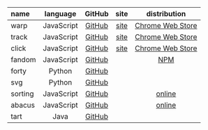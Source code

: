 | name | language | GitHub | site | distribution |
| :--- | :---: | :---: | :---: | :---: |
| warp | JavaScript | [GitHub][warp-gh] | [site][warp-site] | [Chrome Web Store][warp-cws] |
| track | JavaScript | [GitHub][track-gh] | [site][track-site] | [Chrome Web Store][track-cws] |
| click | JavaScript | [GitHub][click-gh] | [site][click-site] | [Chrome Web Store][click-cws] |
| fandom | JavaScript | [GitHub][fandom-gh] |  | [NPM][fandom-npm] |
| forty | Python | [GitHub][forty-gh] |  |  |
| svg | Python | [GitHub][svg-gh] |  |  |
| sorting | JavaScript | [GitHub][sorting-gh] |  | [online][sorting-online] |
| abacus | JavaScript | [GitHub][abacus-gh] |  | [online][abacus-online] |
| tart | Java | [GitHub][tart-gh] |  |  |

[warp-gh]: https://github.com/vikian050194/warp/
[track-gh]: https://github.com/vikian050194/track/
[click-gh]: https://github.com/vikian050194/click/
[fandom-gh]: https://github.com/vikian050194/fandom/
[forty-gh]: https://github.com/vikian050194/forty/
[svg-gh]: https://github.com/vikian050194/svg/
[sorting-gh]: https://github.com/vikian050194/sorting/
[abacus-gh]: https://github.com/vikian050194/abacus/
[tart-gh]: https://github.com/vikian050194/tart/

[warp-site]: https://warp.vikian050194.dev
[track-site]: https://track.vikian050194.dev
[click-site]: https://click.vikian050194.dev

[warp-cws]: https://chrome.google.com/webstore/detail/kfpnmdafkjnbhidilikbkggjnmndobnc
[track-cws]: https://chrome.google.com/webstore/detail/mpkodpbohnmbjfbeihcbnddbbagklpni
[click-cws]: https://chrome.google.com/webstore/detail/kcodfghcjchlhlikckbcjohmaihbihdp

[fandom-npm]: https://www.npmjs.com/package/fandom

[sorting-online]: https://sorting.vikian050194.dev
[abacus-online]: https://abacus.vikian050194.dev